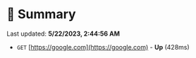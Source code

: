 # 📖 Summary
Last updated: **5/22/2023, 2:44:56 AM**

- `GET` [https://google.com](https://google.com) - **Up** (428ms)
